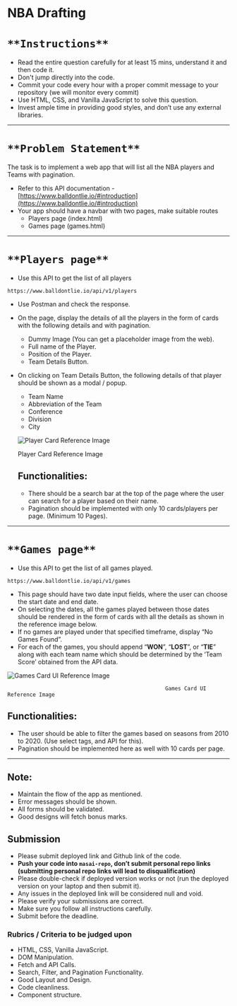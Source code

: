 # NBA Drafting

# `**Instructions**`

- Read the entire question carefully for at least 15 mins, understand it and then code it.
- Don't jump directly into the code.
- Commit your code every hour with a proper commit message to your repository (we will monitor every commit)
- Use HTML, CSS, and Vanilla JavaScript to solve this question.
- Invest ample time in providing good styles, and don’t use any external libraries.

---

# `**Problem Statement**`

The task is to implement a web app that will list all the NBA players and Teams with pagination.

- Refer to this API documentation - [https://www.balldontlie.io/#introduction](https://www.balldontlie.io/#introduction)
- Your app should have a navbar with two pages, make suitable routes
    - Players page (index.html)
    - Games page (games.html)

---

# `**Players page**`

- Use this API to get the list of all players

```
https://www.balldontlie.io/api/v1/players
```

- Use Postman and check the response.
- On the page, display the details of all the players in the form of cards with the following details and with pagination.
    - Dummy Image (You can get a placeholder image from the web).
    - Full name of the Player.
    - Position of the Player.
    - Team Details Button.
- On clicking on Team Details Button, the following details of that player should be shown as a modal / popup.
    - Team Name
    - Abbreviation of the Team
    - Conference
    - Division
    - City
    
    ![Player Card Reference Image](https://s3-us-west-2.amazonaws.com/secure.notion-static.com/2dc28922-24b3-47b7-abea-07bad049f5a3/Reference_1.png)
    
    Player Card Reference Image
    
    ## Functionalities:
    
    - There should be a search bar at the top of the page where the user can search for a player based on their name.
    - Pagination should be implemented with only 10 cards/players per page. (Minimum 10 Pages).

---

# `**Games page**`

- Use this API to get the list of all games played.

```
https://www.balldontlie.io/api/v1/games
```

- This page should have two date input fields, where the user can choose the start date and end date.
- On selecting the dates, all the games played between those dates should be rendered in the form of cards with all the details as shown in the reference image below.
- If no games are played under that specified timeframe, display “No Games Found”.
- For each of the games, you should append “**WON**”, “**LOST**”, or “**TIE**” along with each team name which should be determined by the ‘Team Score’ obtained from the API data.

![                                                      Games Card UI Reference Image](https://s3-us-west-2.amazonaws.com/secure.notion-static.com/46172c94-654e-4ffc-adf2-19d182f71a6a/Reference_2.png)

                                                      Games Card UI Reference Image

## Functionalities:

- The user should be able to filter the games based on seasons from 2010 to 2020. (Use select tags, and API for this).
- Pagination should be implemented here as well with 10 cards per page.

---

## Note:

- Maintain the flow of the app as mentioned.
- Error messages should be shown.
- All forms should be validated.
- Good designs will fetch bonus marks.

## Submission

- Please submit deployed link and Github link of the code.
- **Push your code into `masai-repo`, don’t submit personal repo links (submitting personal repo links will lead to disqualification)**
- Please double-check if deployed version works or not (run the deployed version on your laptop and then submit it).
- Any issues in the deployed link will be considered null and void.
- Please verify your submissions are correct.
- Make sure you follow all instructions carefully.
- Submit before the deadline.

### Rubrics / Criteria to be judged upon

- HTML, CSS, Vanilla JavaScript.
- DOM Manipulation.
- Fetch and API Calls.
- Search, Filter, and Pagination Functionality.
- Good Layout and Design.
- Code cleanliness.
- Component structure.
